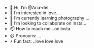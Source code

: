 - 👋 Hi, I’m @Aria-del
- 👀 I’m interested in love...
- 🌱 I’m currently learning photography ...
- 💞️ I’m looking to collaborate on Insta...
- 📫 How to reach me...on insta
- 😄 Pronouns: ...
- ⚡ Fun fact: ..love love love 

<!---
Aria-del/Aria-del is a ✨ special ✨ repository because its `README.md` (this file) appears on your GitHub profile.
You can click the Preview link to take a look at your changes.
--->
